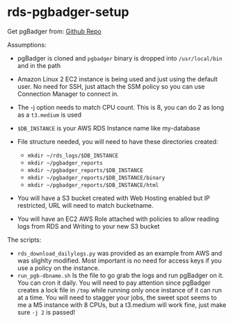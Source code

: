 # rds-pgbadger-setup

Get pgBadger from: [Github Repo](https://github.com/darold/pgbadger)

Assumptions:

- pgBadger is cloned and `pgbadger` binary is dropped into `/usr/local/bin` and in the path
- Amazon Linux 2 EC2 instance is being used and just using the default user.  No need for SSH, just attach the SSM policy so you can use Connection Manager to connect in.
- The -j option needs to match CPU count. This is 8, you can do 2 as long as a `t3.medium` is used
- `$DB_INSTANCE` is your AWS RDS Instance name like my-database

- File structure needed, you will need to have these directories created:

  - `mkdir ~/rds_logs/$DB_INSTANCE`
  - `mkdir ~/pgbadger_reports`
  - `mkdir ~/pgbadger_reports/$DB_INSTANCE`
  - `mkdir ~/pgbadger_reports/$DB_INSTANCE/binary`
  - `mkdir ~/pgbadger_reports/$DB_INSTANCE/html`

- You will have a S3 bucket created with Web Hosting enabled but IP restricted, URL will need to match bucketname.
- You will have an EC2 AWS Role attached with policies to allow reading logs from RDS and Writing to your new S3 bucket


The scripts:

- `rds_download_dailylogs.py` was provided as an example from AWS and was slighlty modified.  Most important is no need for access keys if you use a policy on the instance.
- `run_pgb-dbname.sh` Is the file to go grab the logs and run pgBadger on it.  You can cron it daily.  You will need to pay attention since pgBadger creates a lock file in `/tmp` while running only once instance of it can run at a time.  You will need to stagger your jobs, the sweet spot seems to me a M5 instance with 8 CPUs, but a t3.medium will work fine, just make sure `-j 2` is passed!

